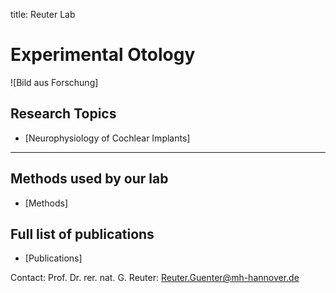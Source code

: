 title: Reuter Lab

# Experimental Otology

![Bild aus Forschung]






## Research Topics
-   [Neurophysiology of Cochlear Implants]
  


---------------------
## Methods used by our lab
- [Methods]



## Full list of publications
- [Publications]




Contact: Prof. Dr. rer. nat. G. Reuter: <Reuter.Guenter@mh-hannover.de>
